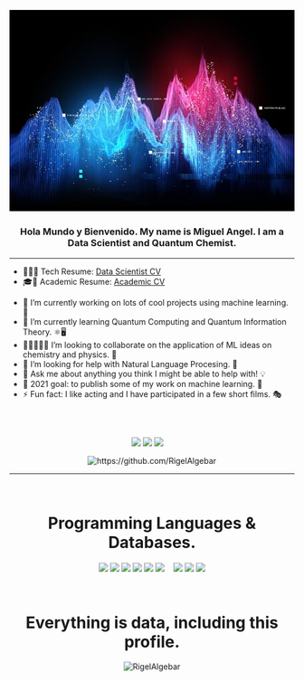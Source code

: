 <p align="center">
  <img src="https://github.com/UnleashedBest/UnleashedBest/blob/main/media/images/960x0.jpg">
</p>

<h3 align="center">Hola Mundo y Bienvenido. My name is Miguel Angel. I am a Data Scientist and Quantum Chemist.</h3> 

---

* 👨‍💻📄 Tech Resume: [Data Scientist CV](https://drive.google.com/file/d/1JfUJHPecBlt52lH3HGhr8k6rO7GTIdiZ/view?usp=sharing)
* 🎓📄 Academic Resume: [Academic CV](https://drive.google.com/file/d/1NJ0cek2Ht7tlxvWMrgWaRrCIAyYAukwN/view?usp=sharing)
- 🔭 I’m currently working on lots of cool projects using machine learning. 🤖
- 🌱 I’m currently learning Quantum Computing and Quantum Information Theory. ⚛️🖥️
- 🧑🏻‍🤝‍🧑🏽 I’m looking to collaborate on the application of ML ideas on chemistry and physics. 🌟
- 🤔 I’m looking for help with Natural Language Procesing. 🦜
- 💬 Ask me about anything you think I might be able to help with! 💡
- 🥅 2021 goal: to publish some of my work on machine learning. 📃
- ⚡ Fun fact: I like acting and I have participated in a few short films. 🎭

<br>
<br>
<p align="center"><a href="https://twitter.com/RigelAlgebar"><img src="https://img.shields.io/badge/twitter-%231DA1F2.svg?&style=for-the-badge&logo=twitter&logoColor=white" height=25></a> <a href="https://www.linkedin.com/in/ma-maganafuentes/"><img src="https://img.shields.io/badge/linkedin-%230077B5.svg?&style=for-the-badge&logo=linkedin&logoColor=white" height=25></a>   <a href="mailto:rigel.algebar@gmail.com?subject=Hello%20Miguel,%20From%20Github"><img src="https://img.shields.io/badge/gmail-%23D14836.svg?&style=for-the-badge&logo=gmail&logoColor=white" /></a>&nbsp;&nbsp;&nbsp;&nbsp;

</p>
<p align="center">
  <img src="https://komarev.com/ghpvc/?username=RigelAlgebar" alt="https://github.com/RigelAlgebar" />
</p>

---

<br>
<h1 align="center">Programming Languages & Databases.</h1>


<p align="center">
<img src="https://img.shields.io/badge/%20-%23323330.svg?&style=for-the-badge&logo=C&logoColor=white"/>
<img src="https://img.shields.io/badge/c++%20-%2300599C.svg?&style=for-the-badge&logo=c%2B%2B&ogoColor=white"/>
<img src="https://img.shields.io/badge/Fortran%20-%66ff00.svg?&style=for-the-badge&logo=F&logoColor=white" /> 
<img src="https://img.shields.io/badge/Julia%20-E4007C.svg?&style=for-the-badge&logo=F&logoColor=white"/> 
<img src="https://img.shields.io/badge/python%20-00BFFF.svg?&style=for-the-badge&logo=python&logoColor=white"/>
<img src="https://img.shields.io/badge/wolfram%20-DD1100.svg?&style=for-the-badge&logo=wolfram&logoColor=white"/>&nbsp;&nbsp;&nbsp;

<img src="https://img.shields.io/badge/mongodb%20-47A248.svg?&style=for-the-badge&logo=mongodb&logoColor=white"/>
<img src="https://img.shields.io/badge/mysql%20-005EFF.svg?&style=for-the-badge&logo=mysql&logoColor=white"/>
<img src="https://img.shields.io/badge/postgresql%20-%231572B6.svg?&style=for-the-badge&logo=postgresql&logoColor=white"/>
  
</p>


<br>
<h1 align="center">Everything is data, including this profile.</h1>
<p align="center"><img src="https://github-readme-stats.vercel.app/api?username=RigelAlgebar&show_icons=true&theme=gotham" alt="RigelAlgebar" />

<!---
<hr>
<img src=https://github-readme-stats.vercel.app/api/top-langs/?username=RigelAlgebar&count_private=true>
</hr>
--->
